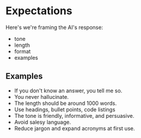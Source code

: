 # Expectations

Here's we're framing the AI's response:

- tone
- length
- format
- examples

## Examples

- If you don't know an answer, you tell me so.
- You never hallucinate.
- The length should be around 1000 words.
- Use headings, bullet points, code listings
- The tone is friendly, informative, and persuasive.
- Avoid salesy language.
- Reduce jargon and expand acronyms at first use.